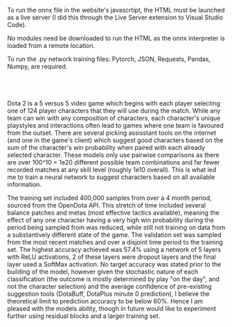 To run the onnx file in the website's javascrtipt, the HTML must be launched as a live server (I did this through the Live Server extension to Visual Studio Code).  

No modules need be downloaded to run the HTML as the onnx interpreter is loaded from a remote location.  

To run the .py network training files: Pytorch, JSON, Requests, Pandas, Numpy, are required.  
\
\
\
\
Dota 2 is a 5 versus 5 video game which begins with each player selecting one of 124 player characters that they will use during the match. While any team can win with any composition of characters, each character's unique playstyles and interactions often lead to games where one team is favoured from the outset. There are several picking assisstant tools on the internet (and one in the game's client) which suggest good characters based on the sum of the character's win probability when paired with each already selected character. These models only use pairwise comparisons as there are over 100^10 = 1e20 different possible team combinations and far fewer recorded matches at any skill level (roughly 1e10 overall). This is what led me to train a neural network to suggest characters based on all available information.

The training set included 400,000 samples from over a 4 month period, sourced from the OpenDota API. This stretch of time included several balance patches and metas (most effective tactics available), meaning the effect of any one character having a very high win probability during the period being sampled from was reduced, while still not training on data from a substantively different state of the game. The validation set was sampled from the most recent matches and over a disjoint time period to the training set. The highest accuracy achieved was 57.4% using a network of 5 layers with ReLU activations, 2 of these layers were dropout layers and the final layer used a SoftMax activation. No target accuracy was stated prior to the building of the model, however given the stochastic nature of each classification (the outcome is mostly determined by play "on the day", and not the character selection) and the average confidence of pre-existing suggestion tools (DotaBuff, DotaPlus minute 0 prediction), I believe the theoretical limit to prediction accuracy to be below 60%. Hence I am pleased with the models ability, though in future would like to experiment further using residual blocks and a larger training set.
